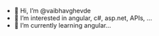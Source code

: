 - 👋 Hi, I’m @vaibhavghevde
- 👀 I’m interested in angular, c#, asp.net, APIs, ...
- 🌱 I’m currently learning angular...

<!---
vaibhavghevde/vaibhavghevde is a ✨ special ✨ repository because its `README.md` (this file) appears on your GitHub profile.
You can click the Preview link to take a look at your changes.
--->
